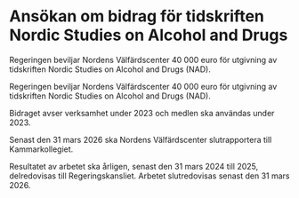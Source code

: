 # Ansökan om bidrag för tidskriften Nordic Studies on Alcohol and Drugs

Regeringen beviljar Nordens Välfärdscenter 40 000 euro för utgivning av tidskriften Nordic Studies on Alcohol and Drugs (NAD).

Regeringen beviljar Nordens Välfärdscenter 40 000 euro för utgivning av tidskriften Nordic Studies on Alcohol and Drugs (NAD).

Bidraget avser verksamhet under 2023 och medlen ska användas under 2023.

Senast den 31 mars 2026 ska Nordens Välfärdscenter slutrapportera till Kammarkollegiet.

Resultatet av arbetet ska årligen, senast den 31 mars 2024 till 2025, delredovisas till Regeringskansliet. Arbetet slutredovisas senast den 31 mars 2026.
